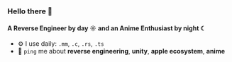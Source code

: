 ### Hello there 👋

#### A Reverse Engineer by day ☼ and an Anime Enthusiast by night ☾

- ⚙️ I use daily: `.mm`, `.c`, `.rs`, `.ts`
- 💬 `ping` me about **reverse engineering**, **unity**, **apple ecosystem**, **anime**
<br>


